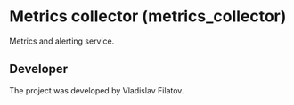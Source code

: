 # Metrics collector (metrics_collector)

Metrics and alerting service.

## Developer

The project was developed by Vladislav Filatov.
